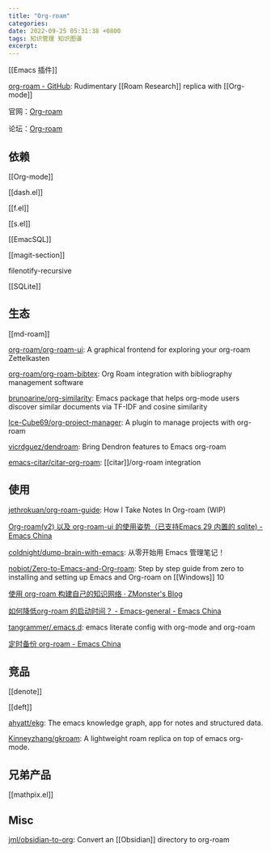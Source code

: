 ```yaml
---
title: "Org-roam"
categories:
date: 2022-09-25 05:31:38 +0800
tags: 知识管理 知识图谱
excerpt:
---
```


[[Emacs 插件]]

[org-roam - GitHub](https://github.com/org-roam/org-roam): Rudimentary [[Roam Research]] replica with [[Org-mode]]

官网：[Org-roam](https://www.orgroam.com/)

论坛：[Org-roam](https://org-roam.discourse.group/)

## 依赖

[[Org-mode]]

[[dash.el]]

[[f.el]]

[[s.el]]

[[EmacSQL]]

[[magit-section]]

filenotify-recursive

[[SQLite]]


## 生态

[[md-roam]]

[org-roam/org-roam-ui](https://github.com/org-roam/org-roam-ui): A graphical frontend for exploring your org-roam Zettelkasten

[org-roam/org-roam-bibtex](https://github.com/org-roam/org-roam-bibtex): Org Roam integration with bibliography management software

[brunoarine/org-similarity](https://github.com/brunoarine/org-similarity): Emacs package that helps org-mode users discover similar documents via TF-IDF and cosine similarity

[Ice-Cube69/org-project-manager](https://github.com/Ice-Cube69/org-project-manager): A plugin to manage projects with org-roam

[vicrdguez/dendroam](https://github.com/vicrdguez/dendroam): Bring Dendron features to Emacs org-roam

[emacs-citar/citar-org-roam](https://github.com/emacs-citar/citar-org-roam): [[citar]]/org-roam integration

## 使用

[jethrokuan/org-roam-guide](https://github.com/jethrokuan/org-roam-guide): How I Take Notes In Org-roam (WIP)

[Org-roam(v2) 以及 org-roam-ui 的使用姿势（已支持Emacs 29 内置的 sqlite) - Emacs China](https://emacs-china.org/t/org-roam-v2-org-roam-ui-emacs-29-sqlite/17806/165)

[coldnight/dump-brain-with-emacs](https://github.com/coldnight/dump-brain-with-emacs): 从零开始用 Emacs 管理笔记！


[nobiot/Zero-to-Emacs-and-Org-roam](https://github.com/nobiot/Zero-to-Emacs-and-Org-roam): Step by step guide from zero to installing and setting up Emacs and Org-roam on [[Windows]] 10

[使用 org-roam 构建自己的知识网络 · ZMonster's Blog](https://www.zmonster.me/2020/06/27/org-roam-introduction.html)

[如何降低org-roam 的启动时间？ - Emacs-general - Emacs China](https://emacs-china.org/t/org-roam/22220)

[tangrammer/.emacs.d](https://github.com/tangrammer/.emacs.d): emacs literate config with org-mode and org-roam

[定时备份 org-roam - Emacs China](https://emacs-china.org/t/org-roam/21752)

## 竞品

[[denote]]

[[deft]]

[ahyatt/ekg](https://github.com/ahyatt/ekg): The emacs knowledge graph, app for notes and structured data.

[Kinneyzhang/gkroam](https://github.com/Kinneyzhang/gkroam): A lightweight roam replica on top of emacs org-mode.

## 兄弟产品

[[mathpix.el]]

## Misc


[jml/obsidian-to-org](https://github.com/jml/obsidian-to-org): Convert an [[Obsidian]] directory to org-roam




